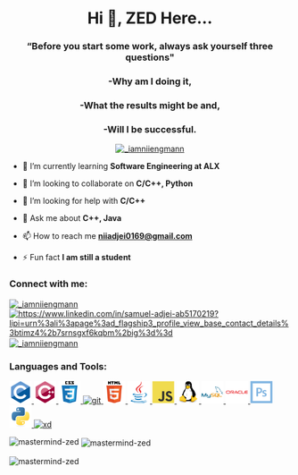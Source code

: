 <h1 align="center">Hi 👋, ZED Here...</h1>
<h3 align="center">“Before you start some work, always ask yourself three questions"</h3>
<h3 align="center">-Why am I doing it,</h3>
<h3 align="center">-What the results might be and,</h3>
<h3 align="center">-Will I be successful.</h3>

<p align="center"> <a href="https://twitter.com/_iamniiengmann" target="blank"><img src="https://img.shields.io/twitter/follow/_iamniiengmann?logo=twitter&style=for-the-badge" alt="_iamniiengmann" /></a> </p>

- 🌱 I’m currently learning **Software Engineering at ALX**

- 👯 I’m looking to collaborate on **C/C++, Python**

- 🤝 I’m looking for help with **C/C++**

- 💬 Ask me about **C++, Java**

- 📫 How to reach me **niiadjei0169@gmail.com**

- ⚡ Fun fact **I am still a student**

<h3 align="left">Connect with me:</h3>
<p align="left">
<a href="https://twitter.com/_iamniiengmann" target="blank"><img align="center" src="https://raw.githubusercontent.com/rahuldkjain/github-profile-readme-generator/master/src/images/icons/Social/twitter.svg" alt="_iamniiengmann" height="30" width="40" /></a>
<a href="https://linkedin.com/in/https://www.linkedin.com/in/samuel-adjei-ab5170219?lipi=urn%3ali%3apage%3ad_flagship3_profile_view_base_contact_details%3btimz4%2b7srnsgxf6kqbm%2big%3d%3d" target="blank"><img align="center" src="https://raw.githubusercontent.com/rahuldkjain/github-profile-readme-generator/master/src/images/icons/Social/linked-in-alt.svg" alt="https://www.linkedin.com/in/samuel-adjei-ab5170219?lipi=urn%3ali%3apage%3ad_flagship3_profile_view_base_contact_details%3btimz4%2b7srnsgxf6kqbm%2big%3d%3d" height="30" width="40" /></a>
<a href="https://instagram.com/_iamniiengmann" target="blank"><img align="center" src="https://raw.githubusercontent.com/rahuldkjain/github-profile-readme-generator/master/src/images/icons/Social/instagram.svg" alt="_iamniiengmann" height="30" width="40" /></a>
</p>

<h3 align="left">Languages and Tools:</h3>
<p align="left"> <a href="https://www.cprogramming.com/" target="_blank" rel="noreferrer"> <img src="https://raw.githubusercontent.com/devicons/devicon/master/icons/c/c-original.svg" alt="c" width="40" height="40"/> </a> <a href="https://www.w3schools.com/cpp/" target="_blank" rel="noreferrer"> <img src="https://raw.githubusercontent.com/devicons/devicon/master/icons/cplusplus/cplusplus-original.svg" alt="cplusplus" width="40" height="40"/> </a> <a href="https://www.w3schools.com/css/" target="_blank" rel="noreferrer"> <img src="https://raw.githubusercontent.com/devicons/devicon/master/icons/css3/css3-original-wordmark.svg" alt="css3" width="40" height="40"/> </a> <a href="https://git-scm.com/" target="_blank" rel="noreferrer"> <img src="https://www.vectorlogo.zone/logos/git-scm/git-scm-icon.svg" alt="git" width="40" height="40"/> </a> <a href="https://www.w3.org/html/" target="_blank" rel="noreferrer"> <img src="https://raw.githubusercontent.com/devicons/devicon/master/icons/html5/html5-original-wordmark.svg" alt="html5" width="40" height="40"/> </a> <a href="https://www.java.com" target="_blank" rel="noreferrer"> <img src="https://raw.githubusercontent.com/devicons/devicon/master/icons/java/java-original.svg" alt="java" width="40" height="40"/> </a> <a href="https://developer.mozilla.org/en-US/docs/Web/JavaScript" target="_blank" rel="noreferrer"> <img src="https://raw.githubusercontent.com/devicons/devicon/master/icons/javascript/javascript-original.svg" alt="javascript" width="40" height="40"/> </a> <a href="https://www.linux.org/" target="_blank" rel="noreferrer"> <img src="https://raw.githubusercontent.com/devicons/devicon/master/icons/linux/linux-original.svg" alt="linux" width="40" height="40"/> </a> <a href="https://www.mysql.com/" target="_blank" rel="noreferrer"> <img src="https://raw.githubusercontent.com/devicons/devicon/master/icons/mysql/mysql-original-wordmark.svg" alt="mysql" width="40" height="40"/> </a> <a href="https://www.oracle.com/" target="_blank" rel="noreferrer"> <img src="https://raw.githubusercontent.com/devicons/devicon/master/icons/oracle/oracle-original.svg" alt="oracle" width="40" height="40"/> </a> <a href="https://www.photoshop.com/en" target="_blank" rel="noreferrer"> <img src="https://raw.githubusercontent.com/devicons/devicon/master/icons/photoshop/photoshop-line.svg" alt="photoshop" width="40" height="40"/> </a> <a href="https://www.python.org" target="_blank" rel="noreferrer"> <img src="https://raw.githubusercontent.com/devicons/devicon/master/icons/python/python-original.svg" alt="python" width="40" height="40"/> </a> <a href="https://www.adobe.com/products/xd.html" target="_blank" rel="noreferrer"> <img src="https://cdn.worldvectorlogo.com/logos/adobe-xd.svg" alt="xd" width="40" height="40"/> </a> </p>

<p><img align="left" src="https://github-readme-stats.vercel.app/api/top-langs?username=mastermind-zed&show_icons=true&locale=en&layout=compact" alt="mastermind-zed" /></p>

<p>&nbsp;<img align="center" src="https://github-readme-stats.vercel.app/api?username=mastermind-zed&show_icons=true&locale=en" alt="mastermind-zed" /></p>

<p><img align="center" src="https://github-readme-streak-stats.herokuapp.com/?user=mastermind-zed&" alt="mastermind-zed" /></p>
